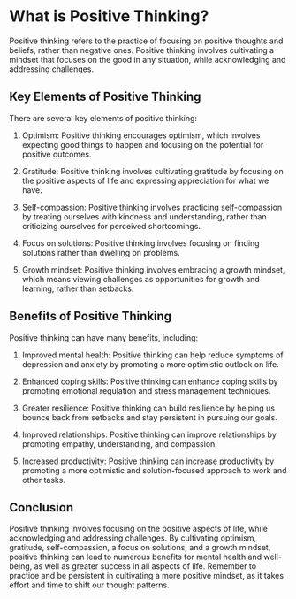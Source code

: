 What is Positive Thinking?
====================================================================

Positive thinking refers to the practice of focusing on positive thoughts and beliefs, rather than negative ones. Positive thinking involves cultivating a mindset that focuses on the good in any situation, while acknowledging and addressing challenges.

Key Elements of Positive Thinking
---------------------------------

There are several key elements of positive thinking:

1. Optimism: Positive thinking encourages optimism, which involves expecting good things to happen and focusing on the potential for positive outcomes.

2. Gratitude: Positive thinking involves cultivating gratitude by focusing on the positive aspects of life and expressing appreciation for what we have.

3. Self-compassion: Positive thinking involves practicing self-compassion by treating ourselves with kindness and understanding, rather than criticizing ourselves for perceived shortcomings.

4. Focus on solutions: Positive thinking involves focusing on finding solutions rather than dwelling on problems.

5. Growth mindset: Positive thinking involves embracing a growth mindset, which means viewing challenges as opportunities for growth and learning, rather than setbacks.

Benefits of Positive Thinking
-----------------------------

Positive thinking can have many benefits, including:

1. Improved mental health: Positive thinking can help reduce symptoms of depression and anxiety by promoting a more optimistic outlook on life.

2. Enhanced coping skills: Positive thinking can enhance coping skills by promoting emotional regulation and stress management techniques.

3. Greater resilience: Positive thinking can build resilience by helping us bounce back from setbacks and stay persistent in pursuing our goals.

4. Improved relationships: Positive thinking can improve relationships by promoting empathy, understanding, and compassion.

5. Increased productivity: Positive thinking can increase productivity by promoting a more optimistic and solution-focused approach to work and other tasks.

Conclusion
----------

Positive thinking involves focusing on the positive aspects of life, while acknowledging and addressing challenges. By cultivating optimism, gratitude, self-compassion, a focus on solutions, and a growth mindset, positive thinking can lead to numerous benefits for mental health and well-being, as well as greater success in all aspects of life. Remember to practice and be persistent in cultivating a more positive mindset, as it takes effort and time to shift our thought patterns.
